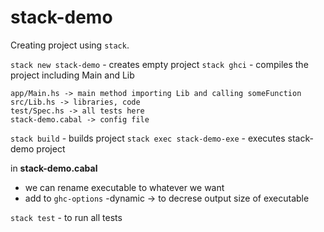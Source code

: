 # stack-demo

Creating project using `stack`.

`stack new stack-demo` - creates empty project
`stack ghci` - compiles the project including Main and Lib 

```
app/Main.hs -> main method importing Lib and calling someFunction
src/Lib.hs -> libraries, code
test/Spec.hs -> all tests here
stack-demo.cabal -> config file
```

`stack build` - builds project
`stack exec stack-demo-exe` - executes stack-demo project

in **stack-demo.cabal** 
 - we can rename executable to whatever we want
 - add to `ghc-options` -dynamic -> to decrese output size of executable

`stack test` - to run all tests

